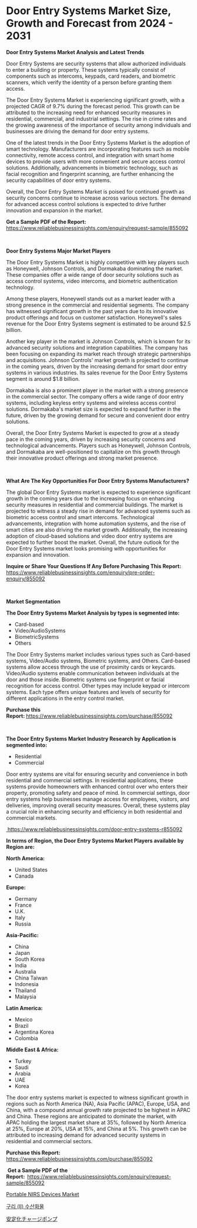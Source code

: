 <p><h1>Door Entry Systems Market Size, Growth and Forecast from 2024 - 2031</h1></p><p><strong>Door Entry Systems Market Analysis and Latest Trends</strong></p>
<p><p>Door Entry Systems are security systems that allow authorized individuals to enter a building or property. These systems typically consist of components such as intercoms, keypads, card readers, and biometric scanners, which verify the identity of a person before granting them access.</p><p>The Door Entry Systems Market is experiencing significant growth, with a projected CAGR of 9.7% during the forecast period. This growth can be attributed to the increasing need for enhanced security measures in residential, commercial, and industrial settings. The rise in crime rates and the growing awareness of the importance of security among individuals and businesses are driving the demand for door entry systems.</p><p>One of the latest trends in the Door Entry Systems Market is the adoption of smart technology. Manufacturers are incorporating features such as mobile connectivity, remote access control, and integration with smart home devices to provide users with more convenient and secure access control solutions. Additionally, advancements in biometric technology, such as facial recognition and fingerprint scanning, are further enhancing the security capabilities of door entry systems.</p><p>Overall, the Door Entry Systems Market is poised for continued growth as security concerns continue to increase across various sectors. The demand for advanced access control solutions is expected to drive further innovation and expansion in the market.</p></p>
<p><strong>Get a Sample PDF of the Report:&nbsp;</strong> <a href="https://www.reliablebusinessinsights.com/enquiry/request-sample/855092">https://www.reliablebusinessinsights.com/enquiry/request-sample/855092</a></p>
<p>&nbsp;</p>
<p><strong>Door Entry Systems Major Market Players</strong></p>
<p><p>The Door Entry Systems Market is highly competitive with key players such as Honeywell, Johnson Controls, and Dormakaba dominating the market. These companies offer a wide range of door security solutions such as access control systems, video intercoms, and biometric authentication technology.</p><p>Among these players, Honeywell stands out as a market leader with a strong presence in the commercial and residential segments. The company has witnessed significant growth in the past years due to its innovative product offerings and focus on customer satisfaction. Honeywell's sales revenue for the Door Entry Systems segment is estimated to be around $2.5 billion.</p><p>Another key player in the market is Johnson Controls, which is known for its advanced security solutions and integration capabilities. The company has been focusing on expanding its market reach through strategic partnerships and acquisitions. Johnson Controls' market growth is projected to continue in the coming years, driven by the increasing demand for smart door entry systems in various industries. Its sales revenue for the Door Entry Systems segment is around $1.8 billion.</p><p>Dormakaba is also a prominent player in the market with a strong presence in the commercial sector. The company offers a wide range of door entry systems, including keyless entry systems and wireless access control solutions. Dormakaba's market size is expected to expand further in the future, driven by the growing demand for secure and convenient door entry solutions.</p><p>Overall, the Door Entry Systems Market is expected to grow at a steady pace in the coming years, driven by increasing security concerns and technological advancements. Players such as Honeywell, Johnson Controls, and Dormakaba are well-positioned to capitalize on this growth through their innovative product offerings and strong market presence.</p></p>
<p>&nbsp;</p>
<p><strong>What Are The Key Opportunities For Door Entry Systems Manufacturers?</strong></p>
<p><p>The global Door Entry Systems market is expected to experience significant growth in the coming years due to the increasing focus on enhancing security measures in residential and commercial buildings. The market is projected to witness a steady rise in demand for advanced systems such as biometric access control and smart intercoms. Technological advancements, integration with home automation systems, and the rise of smart cities are also driving the market growth. Additionally, the increasing adoption of cloud-based solutions and video door entry systems are expected to further boost the market. Overall, the future outlook for the Door Entry Systems market looks promising with opportunities for expansion and innovation.</p></p>
<p><strong>Inquire or Share Your Questions If Any Before Purchasing This Report:</strong> <a href="https://www.reliablebusinessinsights.com/enquiry/pre-order-enquiry/855092">https://www.reliablebusinessinsights.com/enquiry/pre-order-enquiry/855092</a></p>
<p>&nbsp;</p>
<p><strong>Market Segmentation</strong></p>
<p><strong>The Door Entry Systems Market Analysis by types is segmented into:</strong></p>
<p><ul><li>Card-based</li><li>Video/AudioSystems</li><li>BiometricSystems</li><li>Others</li></ul></p>
<p><p>The Door Entry Systems market includes various types such as Card-based systems, Video/Audio systems, Biometric systems, and Others. Card-based systems allow access through the use of proximity cards or keycards. Video/Audio systems enable communication between individuals at the door and those inside. Biometric systems use fingerprint or facial recognition for access control. Other types may include keypad or intercom systems. Each type offers unique features and levels of security for different applications in the entry control market.</p></p>
<p><strong>Purchase this Report:&nbsp;</strong><a href="https://www.reliablebusinessinsights.com/purchase/855092">https://www.reliablebusinessinsights.com/purchase/855092</a></p>
<p>&nbsp;</p>
<p><strong>The Door Entry Systems Market Industry Research by Application is segmented into:</strong></p>
<p><ul><li>Residential</li><li>Commercial</li></ul></p>
<p><p>Door entry systems are vital for ensuring security and convenience in both residential and commercial settings. In residential applications, these systems provide homeowners with enhanced control over who enters their property, promoting safety and peace of mind. In commercial settings, door entry systems help businesses manage access for employees, visitors, and deliveries, improving overall security measures. Overall, these systems play a crucial role in enhancing security and efficiency in both residential and commercial markets.</p></p>
<p><a href="https://www.reliablebusinessinsights.com/door-entry-systems-r855092">&nbsp;https://www.reliablebusinessinsights.com/door-entry-systems-r855092</a></p>
<p><strong>In terms of Region, the Door Entry Systems Market Players available by Region are:</strong></p>
<p>
    <p> <strong> North America: </strong>
        <ul>
            <li>United States</li>
            <li>Canada</li>
        </ul>
        </p> 
    <p> <strong> Europe: </strong>
        <ul>
            <li>Germany</li>
            <li>France</li>
            <li>U.K.</li>
            <li>Italy</li>
            <li>Russia</li>
        </ul>
        </p> 
    <p> <strong> Asia-Pacific: </strong>
        <ul>
            <li>China</li>
            <li>Japan</li>
            <li>South Korea</li>
            <li>India</li>
            <li>Australia</li>
            <li>China Taiwan</li>
            <li>Indonesia</li>
            <li>Thailand</li>
            <li>Malaysia</li>
        </ul>
        </p> 
    <p> <strong> Latin America: </strong>
        <ul>
            <li>Mexico</li>
            <li>Brazil</li>
            <li>Argentina Korea</li>
            <li>Colombia</li>
        </ul>
        </p> 
    <p> <strong> Middle East & Africa: </strong>
        <ul>
            <li>Turkey</li>
            <li>Saudi</li>
            <li>Arabia</li>
            <li>UAE</li>
            <li>Korea</li>
        </ul>
    </p>
    </p>
<p><p>The door entry systems market is expected to witness significant growth in regions such as North America (NA), Asia Pacific (APAC), Europe, USA, and China, with a compound annual growth rate projected to be highest in APAC and China. These regions are anticipated to dominate the market, with APAC holding the largest market share at 35%, followed by North America at 25%, Europe at 20%, USA at 15%, and China at 5%. This growth can be attributed to increasing demand for advanced security systems in residential and commercial sectors.</p></p>
<p><strong>Purchase this Report: </strong><a href="https://www.reliablebusinessinsights.com/purchase/855092">https://www.reliablebusinessinsights.com/purchase/855092</a></p>
<p>&nbsp;<strong>Get a Sample PDF of the Report:&nbsp;&nbsp;</strong><a href="https://www.reliablebusinessinsights.com/enquiry/request-sample/855092">https://www.reliablebusinessinsights.com/enquiry/request-sample/855092</a></p>
<p><strong></strong></p>
<p><p><a href="https://view.publitas.com/reportprime-1/portable-nirs-devices-industry-analysis-report-its-market-size-share-trends-by-application-region-competitive-strategies-2024-2031/">Portable NIRS Devices Market</a></p><p><a href="https://github.com/apple8975768/Market-Research-Report-List-1/blob/main/3970706163612.md">구리 (II) 수산화물</a></p><p><a href="https://github.com/zjkmgcs938405/Market-Research-Report-List-2/blob/main/3229309153167.md">安定化チャージポンプ</a></p></p>